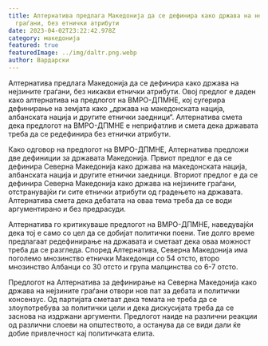 ```yaml
---
title: Алтернатива предлага Македонија да се дефинира како држава на нејзините
  граѓани, без етнички атрибути
date: 2023-04-02T23:22:42.978Z
category: македонија
featured: true
featuredImage: ../img/daltr.png.webp
author: Вардарски
---
```


Алтернатива предлага Македонија да се дефинира како држава на нејзините граѓани, без никакви етнички атрибути. Овој предлог е даден како алтернатива на предлогот на ВМРО-ДПМНЕ, кој сугерира дефинирање на земјата како „држава на македонската нација, албанската нација и другите етнички заедници“. Алтернатива смета дека предлогот на ВМРО-ДПМНЕ е неприфатлив и смета дека државата треба да се редефинира без етнички атрибути.

Како одговор на предлогот на ВМРО-ДПМНЕ, Алтернатива предложи две дефиниции за државата Македонија. Првиот предлог е да се дефинира Северна Македонија како држава на македонската нација, албанската нација и другите етнички заедници. Вториот предлог е да се дефинира Северна Македонија како држава на нејзините граѓани, отстранувајќи ги сите етнички атрибути од градењето на државата. Алтернатива смета дека дебатата на оваа тема треба да се води аргументирано и без предрасуди.

Алтернатива го критикуваше предлогот на ВМРО-ДПМНЕ, наведувајќи дека тој е само со цел да се добијат политички поени. Тие долго време предлагаат редефинирање на државата и сметаат дека оваа можност треба да се разгледа. Според Алтернатива, Северна Македонија има поголемо мнозинство етнички Македонци со 54 отсто, второ мнозинство Албанци со 30 отсто и група малцинства со 6-7 отсто.

Предлогот на Алтернатива за дефинирање на Северна Македонија како држава на нејзините граѓани отвори нов пат за дебата и политички консензус. Од партијата сметаат дека темата не треба да се злоупотребува за политички цели и дека дискусијата треба да се заснова на издржани аргументи. Предлогот наиде на различни реакции од различни слоеви на општеството, а останува да се види дали ќе добие привлечност кај политичката елита.
